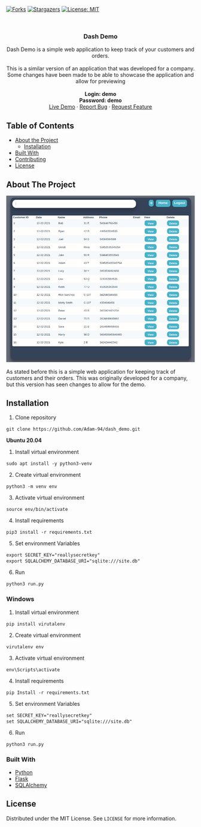 [![Forks][forks-shield]][forks-url]
[![Stargazers][stars-shield]][stars-url]
[![License: MIT](https://img.shields.io/badge/License-MIT-yellow.svg)](https://github.com/Adam-94/Devstats/blob/master/LICENSE)


<!-- PROJECT LOGO -->
<br />
<p align="center">
  <a href="https://github.com/adam-94/dash_demo"></a>
  <h3 align="center">Dash Demo</h3>

  <p align="center">
    Dash Demo is a simple web application to keep track of your customers and orders.
    <br />
    <br />
    This is a similar version of an application that was developed for a company. Some changes have been made to be able to showcase the application and allow for previewing 
    <br />
    <br />
    <strong>Login: demo</strong>
    <br />
    <strong>Password: demo</strong>
    <br />
    <a href="https://dash-demo2.herokuapp.com/login">Live Demo</a>
    ·
    <a href="https://github.com/adam-94/dash_demo/issues">Report Bug</a>
    ·
    <a href="https://github.com/adam-94/dash_demo/issues">Request Feature</a>
  </p>
</p>

## Table of Contents

* [About the Project](#about-the-project)
    * [Installation](#commands)
* [Built With](#built-with)
* [Contributing](#contributing)
* [License](#license)

<!-- ABOUT THE PROJECT -->
## About The Project
![roll command](images/search_customer.gif)

As stated before this is a simple web application for keeping track of customers and their orders. This was originally developed for a company, but this version has seen changes to allow for the demo.

## Installation

1. Clone repository
```
git clone https://github.com/Adam-94/dash_demo.git
```
**Ubuntu 20.04**

1. Install virtual environment
```
sudo apt install -y python3-venv
```

2. Create virtual environment
```
python3 -m venv env
```

3. Activate virtual environment
```
source env/bin/activate
```

4. Install requirements
```
pip3 install -r requirements.txt
```

5. Set environment Variables
```
export SECRET_KEY="reallysecretkey"
export SQLALCHEMY_DATABASE_URI="sqlite:///site.db"
```

6. Run
```
python3 run.py
```

### Windows

1. Install virtual environment
```
pip install virutalenv
```

2. Create virtual environment
```
virutalenv env
```

3. Activate virtual environment
```
env\Scripts\activate
```

4. Install requirements
```
pip Install -r requirements.txt
```

5. Set environment Variables
```
set SECRET_KEY="reallysecretkey"
set SQLALCHEMY_DATABASE_URI="sqlite:///site.db"
```

6. Run
```
python3 run.py
```

### Built With
* [Python](https://www.python.org/)
* [Flask](https://flask.palletsprojects.com/en/1.1.x/)
* [SQLAlchemy](https://www.sqlalchemy.org/)

<!-- LICENSE -->
## License

Distributed under the MIT License. See `LICENSE` for more information.


<!-- MARKDOWN LINKS & IMAGES -->
<!-- https://www.markdownguide.org/basic-syntax/#reference-style-links -->
[forks-shield]: https://img.shields.io/github/forks/adam-94/dash_demo.svg?style=flat-square
[forks-url]: https://github.com/adam-94/dash_demo/network/members
[stars-shield]: https://img.shields.io/github/stars/adam-94/dash_demo.svg?style=flat-square
[stars-url]: https://github.com/adam-94/dash_demo/stargazers
[issues-shield]: https://img.shields.io/github/issues/adam-94/dash_demo.svg?style=flat-square
[issues-url]: https://github.com/adam-94/dash_demo/issues
